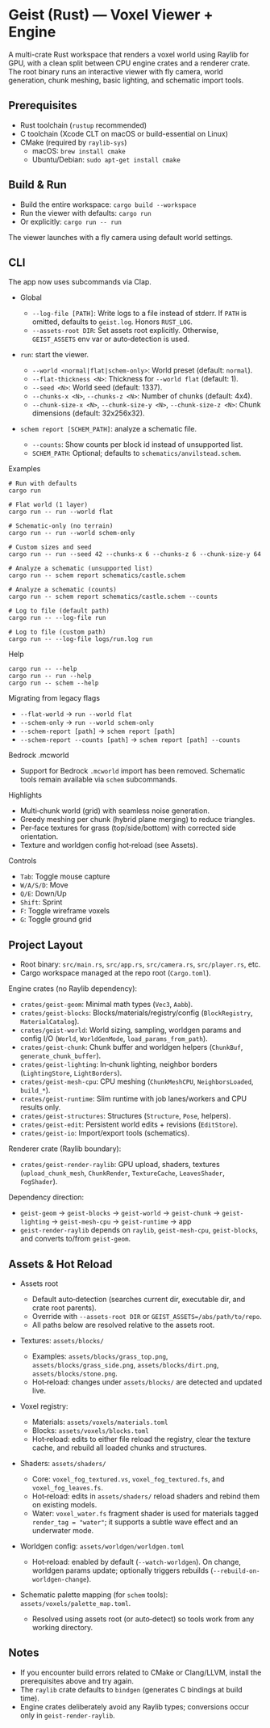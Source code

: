 # Geist (Rust) — Voxel Viewer + Engine

A multi-crate Rust workspace that renders a voxel world using Raylib for GPU, with a clean split between CPU engine crates and a renderer crate. The root binary runs an interactive viewer with fly camera, world generation, chunk meshing, basic lighting, and schematic import tools.

## Prerequisites

- Rust toolchain (`rustup` recommended)
- C toolchain (Xcode CLT on macOS or build-essential on Linux)
- CMake (required by `raylib-sys`)
  - macOS: `brew install cmake`
  - Ubuntu/Debian: `sudo apt-get install cmake`

## Build & Run

- Build the entire workspace: `cargo build --workspace`
- Run the viewer with defaults: `cargo run`
- Or explicitly: `cargo run -- run`

The viewer launches with a fly camera using default world settings.

## CLI

The app now uses subcommands via Clap.

- Global
  - `--log-file [PATH]`: Write logs to a file instead of stderr. If `PATH` is omitted, defaults to `geist.log`. Honors `RUST_LOG`.
  - `--assets-root DIR`: Set assets root explicitly. Otherwise, `GEIST_ASSETS` env var or auto‑detection is used.

- `run`: start the viewer.
  - `--world <normal|flat|schem-only>`: World preset (default: `normal`).
  - `--flat-thickness <N>`: Thickness for `--world flat` (default: 1).
  - `--seed <N>`: World seed (default: 1337).
  - `--chunks-x <N>`, `--chunks-z <N>`: Number of chunks (default: 4x4).
  - `--chunk-size-x <N>`, `--chunk-size-y <N>`, `--chunk-size-z <N>`: Chunk dimensions (default: 32x256x32).

- `schem report [SCHEM_PATH]`: analyze a schematic file.
  - `--counts`: Show counts per block id instead of unsupported list.
  - `SCHEM_PATH`: Optional; defaults to `schematics/anvilstead.schem`.

Examples

```
# Run with defaults
cargo run

# Flat world (1 layer)
cargo run -- run --world flat

# Schematic-only (no terrain)
cargo run -- run --world schem-only

# Custom sizes and seed
cargo run -- run --seed 42 --chunks-x 6 --chunks-z 6 --chunk-size-y 64

# Analyze a schematic (unsupported list)
cargo run -- schem report schematics/castle.schem

# Analyze a schematic (counts)
cargo run -- schem report schematics/castle.schem --counts

# Log to file (default path)
cargo run -- --log-file run

# Log to file (custom path)
cargo run -- --log-file logs/run.log run
```

Help

```
cargo run -- --help
cargo run -- run --help
cargo run -- schem --help
```

Migrating from legacy flags

- `--flat-world` → `run --world flat`
- `--schem-only` → `run --world schem-only`
- `--schem-report [path]` → `schem report [path]`
- `--schem-report --counts [path]` → `schem report [path] --counts`

Bedrock .mcworld

- Support for Bedrock `.mcworld` import has been removed. Schematic tools remain available via `schem` subcommands.

Highlights

- Multi‑chunk world (grid) with seamless noise generation.
- Greedy meshing per chunk (hybrid plane merging) to reduce triangles.
- Per‑face textures for grass (top/side/bottom) with corrected side orientation.
 - Texture and worldgen config hot‑reload (see Assets).

Controls

- `Tab`: Toggle mouse capture
- `W/A/S/D`: Move
- `Q/E`: Down/Up
- `Shift`: Sprint
- `F`: Toggle wireframe voxels
- `G`: Toggle ground grid

## Project Layout

- Root binary: `src/main.rs`, `src/app.rs`, `src/camera.rs`, `src/player.rs`, etc.
- Cargo workspace managed at the repo root (`Cargo.toml`).

Engine crates (no Raylib dependency):
- `crates/geist-geom`: Minimal math types (`Vec3`, `Aabb`).
- `crates/geist-blocks`: Blocks/materials/registry/config (`BlockRegistry`, `MaterialCatalog`).
- `crates/geist-world`: World sizing, sampling, worldgen params and config I/O (`World`, `WorldGenMode`, `load_params_from_path`).
- `crates/geist-chunk`: Chunk buffer and worldgen helpers (`ChunkBuf`, `generate_chunk_buffer`).
- `crates/geist-lighting`: In‑chunk lighting, neighbor borders (`LightingStore`, `LightBorders`).
- `crates/geist-mesh-cpu`: CPU meshing (`ChunkMeshCPU`, `NeighborsLoaded`, `build_*`).
- `crates/geist-runtime`: Slim runtime with job lanes/workers and CPU results only.
- `crates/geist-structures`: Structures (`Structure`, `Pose`, helpers).
- `crates/geist-edit`: Persistent world edits + revisions (`EditStore`).
- `crates/geist-io`: Import/export tools (schematics).

Renderer crate (Raylib boundary):
- `crates/geist-render-raylib`: GPU upload, shaders, textures (`upload_chunk_mesh`, `ChunkRender`, `TextureCache`, `LeavesShader`, `FogShader`).

Dependency direction:
- `geist-geom` → `geist-blocks` → `geist-world` → `geist-chunk` → `geist-lighting` → `geist-mesh-cpu` → `geist-runtime` → app
- `geist-render-raylib` depends on `raylib`, `geist-mesh-cpu`, `geist-blocks`, and converts to/from `geist-geom`.

## Assets & Hot Reload

- Assets root
  - Default auto‑detection (searches current dir, executable dir, and crate root parents).
  - Override with `--assets-root DIR` or `GEIST_ASSETS=/abs/path/to/repo`.
  - All paths below are resolved relative to the assets root.

- Textures: `assets/blocks/`
  - Examples: `assets/blocks/grass_top.png`, `assets/blocks/grass_side.png`, `assets/blocks/dirt.png`, `assets/blocks/stone.png`.
  - Hot‑reload: changes under `assets/blocks/` are detected and updated live.

- Voxel registry:
  - Materials: `assets/voxels/materials.toml`
  - Blocks: `assets/voxels/blocks.toml`
  - Hot‑reload: edits to either file reload the registry, clear the texture cache, and rebuild all loaded chunks and structures.

- Shaders: `assets/shaders/`
  - Core: `voxel_fog_textured.vs`, `voxel_fog_textured.fs`, and `voxel_fog_leaves.fs`.
  - Hot‑reload: edits in `assets/shaders/` reload shaders and rebind them on existing models.
  - Water: `voxel_water.fs` fragment shader is used for materials tagged `render_tag = "water"`; it supports a subtle wave effect and an underwater mode.

- Worldgen config: `assets/worldgen/worldgen.toml`
  - Hot‑reload: enabled by default (`--watch-worldgen`). On change, worldgen params update; optionally triggers rebuilds (`--rebuild-on-worldgen-change`).

- Schematic palette mapping (for `schem` tools): `assets/voxels/palette_map.toml`.
  - Resolved using assets root (or auto‑detect) so tools work from any working directory.

## Notes

- If you encounter build errors related to CMake or Clang/LLVM, install the prerequisites above and try again.
- The `raylib` crate defaults to `bindgen` (generates C bindings at build time).
- Engine crates deliberately avoid any Raylib types; conversions occur only in `geist-render-raylib`.


